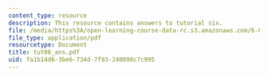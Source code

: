 ```yaml
---
content_type: resource
description: This resource contains answers to tutorial six.
file: /media/https%3A/open-learning-course-data-rc.s3.amazonaws.com/6-041-probabilistic-systems-analysis-and-applied-probability-spring-2006/fa1b14d63be6734d7f93240098c7c995_tut06_ans.pdf
file_type: application/pdf
resourcetype: Document
title: tut06_ans.pdf
uid: fa1b14d6-3be6-734d-7f93-240098c7c995
---
```

